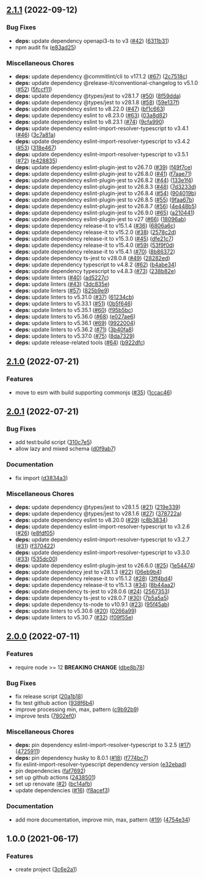 ## [2.1.1](https://github.com/rudi23/yup-to-openapi/compare/v2.1.0...v2.1.1) (2022-09-12)

### Bug Fixes

-   **deps:** update dependency openapi3-ts to v3 ([#42](https://github.com/rudi23/yup-to-openapi/issues/42)) ([6311b31](https://github.com/rudi23/yup-to-openapi/commit/6311b3154d281552029646e72279a175ea178e2e))
-   npm audit fix ([e83ad25](https://github.com/rudi23/yup-to-openapi/commit/e83ad250d94d0c05ddafc3dc785cec4f9598f167))

### Miscellaneous Chores

-   **deps:** update dependency @commitlint/cli to v17.1.2 ([#67](https://github.com/rudi23/yup-to-openapi/issues/67)) ([2c7518c](https://github.com/rudi23/yup-to-openapi/commit/2c7518ce45187588dce56ac39303d6b2a4b85bb2))
-   **deps:** update dependency @release-it/conventional-changelog to v5.1.0 ([#52](https://github.com/rudi23/yup-to-openapi/issues/52)) ([5fccf11](https://github.com/rudi23/yup-to-openapi/commit/5fccf11fd769d7195d58ac1bbbb57d6374e42ce9))
-   **deps:** update dependency @types/jest to v28.1.7 ([#50](https://github.com/rudi23/yup-to-openapi/issues/50)) ([8f59dda](https://github.com/rudi23/yup-to-openapi/commit/8f59dda6308311f5c8e1c2aee17973b6551977d4))
-   **deps:** update dependency @types/jest to v28.1.8 ([#58](https://github.com/rudi23/yup-to-openapi/issues/58)) ([59e137f](https://github.com/rudi23/yup-to-openapi/commit/59e137f973eec5c5bf9aae0d3cbf6f74f682c8ff))
-   **deps:** update dependency eslint to v8.22.0 ([#47](https://github.com/rudi23/yup-to-openapi/issues/47)) ([bf1c663](https://github.com/rudi23/yup-to-openapi/commit/bf1c66367261dbf67d6b8c18f43ef0b2609bb99d))
-   **deps:** update dependency eslint to v8.23.0 ([#63](https://github.com/rudi23/yup-to-openapi/issues/63)) ([03a8d82](https://github.com/rudi23/yup-to-openapi/commit/03a8d827bbe78353e39d515bfc534763e6538ddf))
-   **deps:** update dependency eslint to v8.23.1 ([#74](https://github.com/rudi23/yup-to-openapi/issues/74)) ([9cfa990](https://github.com/rudi23/yup-to-openapi/commit/9cfa9903383272c4d3723cdceecf7e01b4792e9c))
-   **deps:** update dependency eslint-import-resolver-typescript to v3.4.1 ([#46](https://github.com/rudi23/yup-to-openapi/issues/46)) ([3c7a81a](https://github.com/rudi23/yup-to-openapi/commit/3c7a81a11980389297a63cc26dd2a6fa5559095b))
-   **deps:** update dependency eslint-import-resolver-typescript to v3.4.2 ([#53](https://github.com/rudi23/yup-to-openapi/issues/53)) ([318e467](https://github.com/rudi23/yup-to-openapi/commit/318e46779ccaf2148413ba757cf95b3daa0ffb2d))
-   **deps:** update dependency eslint-import-resolver-typescript to v3.5.1 ([#72](https://github.com/rudi23/yup-to-openapi/issues/72)) ([e428835](https://github.com/rudi23/yup-to-openapi/commit/e4288353d8c9d523c1c3e76477d9ff40f16157c7))
-   **deps:** update dependency eslint-plugin-jest to v26.7.0 ([#39](https://github.com/rudi23/yup-to-openapi/issues/39)) ([f49f7ce](https://github.com/rudi23/yup-to-openapi/commit/f49f7ce1e96d779156e1522c501e4f91d7ae8ac6))
-   **deps:** update dependency eslint-plugin-jest to v26.8.0 ([#41](https://github.com/rudi23/yup-to-openapi/issues/41)) ([f7aae71](https://github.com/rudi23/yup-to-openapi/commit/f7aae712b74744aa784881d4d292287441cb85b5))
-   **deps:** update dependency eslint-plugin-jest to v26.8.2 ([#44](https://github.com/rudi23/yup-to-openapi/issues/44)) ([133e1f4](https://github.com/rudi23/yup-to-openapi/commit/133e1f412db9640d53a98a5cdc680e5918685cbe))
-   **deps:** update dependency eslint-plugin-jest to v26.8.3 ([#48](https://github.com/rudi23/yup-to-openapi/issues/48)) ([7d3233d](https://github.com/rudi23/yup-to-openapi/commit/7d3233d9558407c00c15819aeb9e89051f3674ec))
-   **deps:** update dependency eslint-plugin-jest to v26.8.4 ([#54](https://github.com/rudi23/yup-to-openapi/issues/54)) ([904019b](https://github.com/rudi23/yup-to-openapi/commit/904019ba1495e7b8d4dba2352d94428852526dfa))
-   **deps:** update dependency eslint-plugin-jest to v26.8.5 ([#55](https://github.com/rudi23/yup-to-openapi/issues/55)) ([9faa67b](https://github.com/rudi23/yup-to-openapi/commit/9faa67b2607c8e67cdebce324aa2cc38fb52708e))
-   **deps:** update dependency eslint-plugin-jest to v26.8.7 ([#56](https://github.com/rudi23/yup-to-openapi/issues/56)) ([4e448b5](https://github.com/rudi23/yup-to-openapi/commit/4e448b5f2dc7fea579ca7fd62c1aebdc014dd46c))
-   **deps:** update dependency eslint-plugin-jest to v26.9.0 ([#65](https://github.com/rudi23/yup-to-openapi/issues/65)) ([a210441](https://github.com/rudi23/yup-to-openapi/commit/a210441c6903cd2567314617c328eec17d6d13fe))
-   **deps:** update dependency eslint-plugin-jest to v27 ([#66](https://github.com/rudi23/yup-to-openapi/issues/66)) ([18096ab](https://github.com/rudi23/yup-to-openapi/commit/18096abcd6e7af8eb40da287a7579ff3591b5973))
-   **deps:** update dependency release-it to v15.1.4 ([#36](https://github.com/rudi23/yup-to-openapi/issues/36)) ([6806a6c](https://github.com/rudi23/yup-to-openapi/commit/6806a6c87a4b5055cc4d5ee65dcb7a6650730b12))
-   **deps:** update dependency release-it to v15.2.0 ([#38](https://github.com/rudi23/yup-to-openapi/issues/38)) ([2578c2d](https://github.com/rudi23/yup-to-openapi/commit/2578c2d2b336d344c45883b8f9ec0522a08bf545))
-   **deps:** update dependency release-it to v15.3.0 ([#45](https://github.com/rudi23/yup-to-openapi/issues/45)) ([dfe21c7](https://github.com/rudi23/yup-to-openapi/commit/dfe21c76a43703c78a72578485bd9592613da7f9))
-   **deps:** update dependency release-it to v15.4.0 ([#59](https://github.com/rudi23/yup-to-openapi/issues/59)) ([53f9f0d](https://github.com/rudi23/yup-to-openapi/commit/53f9f0d1648ff8b2c4d1e0693544eca1ce047215))
-   **deps:** update dependency release-it to v15.4.1 ([#70](https://github.com/rudi23/yup-to-openapi/issues/70)) ([8b86372](https://github.com/rudi23/yup-to-openapi/commit/8b8637201c6e7f5d172c087bccd08e09e1698c5f))
-   **deps:** update dependency ts-jest to v28.0.8 ([#49](https://github.com/rudi23/yup-to-openapi/issues/49)) ([28282ed](https://github.com/rudi23/yup-to-openapi/commit/28282ed0521b827e03f8af8696aa2d4b9186922e))
-   **deps:** update dependency typescript to v4.8.2 ([#62](https://github.com/rudi23/yup-to-openapi/issues/62)) ([b4abe34](https://github.com/rudi23/yup-to-openapi/commit/b4abe341dd97b06f6b174978a8de2f8b1ca17024))
-   **deps:** update dependency typescript to v4.8.3 ([#73](https://github.com/rudi23/yup-to-openapi/issues/73)) ([238b82e](https://github.com/rudi23/yup-to-openapi/commit/238b82e53c1f6f50b1d553abc5c19b532553081e))
-   **deps:** update linters ([#40](https://github.com/rudi23/yup-to-openapi/issues/40)) ([ad5227c](https://github.com/rudi23/yup-to-openapi/commit/ad5227c58eb872b93642ad420949ed1d0ae6b6f7))
-   **deps:** update linters ([#43](https://github.com/rudi23/yup-to-openapi/issues/43)) ([3dc835e](https://github.com/rudi23/yup-to-openapi/commit/3dc835ef32266d744dfc4274bdb73297f1a75848))
-   **deps:** update linters ([#57](https://github.com/rudi23/yup-to-openapi/issues/57)) ([825b9e9](https://github.com/rudi23/yup-to-openapi/commit/825b9e95d12f207e5d44de6a8873641586426437))
-   **deps:** update linters to v5.31.0 ([#37](https://github.com/rudi23/yup-to-openapi/issues/37)) ([61234cb](https://github.com/rudi23/yup-to-openapi/commit/61234cb19a6aae0eb867f0a09cac6c795d44f14d))
-   **deps:** update linters to v5.33.1 ([#51](https://github.com/rudi23/yup-to-openapi/issues/51)) ([0b5f646](https://github.com/rudi23/yup-to-openapi/commit/0b5f646b406bbc3678065a55761e685be8726002))
-   **deps:** update linters to v5.35.1 ([#60](https://github.com/rudi23/yup-to-openapi/issues/60)) ([f95b5bc](https://github.com/rudi23/yup-to-openapi/commit/f95b5bcafc70e75a04a4f30cb430d846ac1fc77b))
-   **deps:** update linters to v5.36.0 ([#68](https://github.com/rudi23/yup-to-openapi/issues/68)) ([e027ae6](https://github.com/rudi23/yup-to-openapi/commit/e027ae63e24c5215f58e46c4821f378ac0828151))
-   **deps:** update linters to v5.36.1 ([#69](https://github.com/rudi23/yup-to-openapi/issues/69)) ([9922004](https://github.com/rudi23/yup-to-openapi/commit/992200433c84daa4d79a5839ec2390f360cc3c38))
-   **deps:** update linters to v5.36.2 ([#71](https://github.com/rudi23/yup-to-openapi/issues/71)) ([3b40fa8](https://github.com/rudi23/yup-to-openapi/commit/3b40fa8373208aa962e73afd17a31e0fc2ea8314))
-   **deps:** update linters to v5.37.0 ([#75](https://github.com/rudi23/yup-to-openapi/issues/75)) ([8da7329](https://github.com/rudi23/yup-to-openapi/commit/8da7329d09d042870457bf847e50fec1698b98ea))
-   **deps:** update release-related tools ([#64](https://github.com/rudi23/yup-to-openapi/issues/64)) ([b922dfc](https://github.com/rudi23/yup-to-openapi/commit/b922dfc2c67310a2423baaf10b02768c11fefc1d))

## [2.1.0](https://github.com/rudi23/yup-to-openapi/compare/v2.0.1...v2.1.0) (2022-07-21)

### Features

-   move to esm with build supporting commonjs ([#35](https://github.com/rudi23/yup-to-openapi/issues/35)) ([1ccac46](https://github.com/rudi23/yup-to-openapi/commit/1ccac46c1335d4349d3c4b9f836d294110cce13b))

## [2.0.1](https://github.com/rudi23/yup-to-openapi/compare/v2.0.0...v2.0.1) (2022-07-21)

### Bug Fixes

-   add test:build script ([310c7e5](https://github.com/rudi23/yup-to-openapi/commit/310c7e50c7c9be35d4be61e8adce3e97dd48dcf5))
-   allow lazy and mixed schema ([d0f9ab7](https://github.com/rudi23/yup-to-openapi/commit/d0f9ab7c55e8f8e973b210ae1487856a58434e3e))

### Documentation

-   fix import ([d3834a3](https://github.com/rudi23/yup-to-openapi/commit/d3834a36b49eaf4f7dfa15370e8873fdeee0bb84))

### Miscellaneous Chores

-   **deps:** update dependency @types/jest to v28.1.5 ([#21](https://github.com/rudi23/yup-to-openapi/issues/21)) ([219e339](https://github.com/rudi23/yup-to-openapi/commit/219e339edc7662e2ba00816d12b4c80dae264adb))
-   **deps:** update dependency @types/jest to v28.1.6 ([#27](https://github.com/rudi23/yup-to-openapi/issues/27)) ([378722a](https://github.com/rudi23/yup-to-openapi/commit/378722a6363bb91b2d728079c7dd92837b52b6f3))
-   **deps:** update dependency eslint to v8.20.0 ([#29](https://github.com/rudi23/yup-to-openapi/issues/29)) ([c8b3834](https://github.com/rudi23/yup-to-openapi/commit/c8b38344316a73d9950d8b96c77d4858c4564823))
-   **deps:** update dependency eslint-import-resolver-typescript to v3.2.6 ([#26](https://github.com/rudi23/yup-to-openapi/issues/26)) ([e8fdf05](https://github.com/rudi23/yup-to-openapi/commit/e8fdf05d5fa1c4d9154a2199d4b9673c34842904))
-   **deps:** update dependency eslint-import-resolver-typescript to v3.2.7 ([#31](https://github.com/rudi23/yup-to-openapi/issues/31)) ([f370422](https://github.com/rudi23/yup-to-openapi/commit/f370422ef27a35510dbd78ac2ce6456ba544d4c8))
-   **deps:** update dependency eslint-import-resolver-typescript to v3.3.0 ([#33](https://github.com/rudi23/yup-to-openapi/issues/33)) ([535dc00](https://github.com/rudi23/yup-to-openapi/commit/535dc006920cddf9df8313e1f9bba7011200e5bd))
-   **deps:** update dependency eslint-plugin-jest to v26.6.0 ([#25](https://github.com/rudi23/yup-to-openapi/issues/25)) ([1e54474](https://github.com/rudi23/yup-to-openapi/commit/1e54474e24a19beb0d1fe77317d76e682d270660))
-   **deps:** update dependency jest to v28.1.3 ([#22](https://github.com/rudi23/yup-to-openapi/issues/22)) ([06eb9b4](https://github.com/rudi23/yup-to-openapi/commit/06eb9b4ce16f993cddb381d95564d92e2e88d707))
-   **deps:** update dependency release-it to v15.1.2 ([#28](https://github.com/rudi23/yup-to-openapi/issues/28)) ([3ff4bd4](https://github.com/rudi23/yup-to-openapi/commit/3ff4bd477704c112f3ee10b5113da5783ba788db))
-   **deps:** update dependency release-it to v15.1.3 ([#34](https://github.com/rudi23/yup-to-openapi/issues/34)) ([8b44aa2](https://github.com/rudi23/yup-to-openapi/commit/8b44aa29d0c28a4683046de684f119a2c44ea30a))
-   **deps:** update dependency ts-jest to v28.0.6 ([#24](https://github.com/rudi23/yup-to-openapi/issues/24)) ([2567353](https://github.com/rudi23/yup-to-openapi/commit/2567353570df132be15de45da3878916c4f93c7f))
-   **deps:** update dependency ts-jest to v28.0.7 ([#30](https://github.com/rudi23/yup-to-openapi/issues/30)) ([7b5a5a5](https://github.com/rudi23/yup-to-openapi/commit/7b5a5a568dd3d4c4121eb40e52a18bcdbfc8fb1f))
-   **deps:** update dependency ts-node to v10.9.1 ([#23](https://github.com/rudi23/yup-to-openapi/issues/23)) ([95f45ab](https://github.com/rudi23/yup-to-openapi/commit/95f45ab4ac35f86e3866ffb4d2be333dbe4313de))
-   **deps:** update linters to v5.30.6 ([#20](https://github.com/rudi23/yup-to-openapi/issues/20)) ([0266a99](https://github.com/rudi23/yup-to-openapi/commit/0266a998aeccdd712a1ab239348b489773bc17f2))
-   **deps:** update linters to v5.30.7 ([#32](https://github.com/rudi23/yup-to-openapi/issues/32)) ([f09f55e](https://github.com/rudi23/yup-to-openapi/commit/f09f55e6be29cf1d4f8605832f3380c377f03ca0))

## [2.0.0](https://github.com/rudi23/yup-to-openapi/compare/v1.0.0...v2.0.0) (2022-07-11)

### Features

-   require node >= 12 **BREAKING CHANGE** ([dbe8b78](https://github.com/rudi23/yup-to-openapi/commit/dbe8b78040cab29f8285c044ef02de4272270fbf))

### Bug Fixes

-   fix release script ([20a1b18](https://github.com/rudi23/yup-to-openapi/commit/20a1b1829bd503df5dbaef0682560f340f572156))
-   fix test github action ([938f6b4](https://github.com/rudi23/yup-to-openapi/commit/938f6b41a966aa68003d9afc909f656803a4b5fd))
-   improve processing min, max, pattern ([c9b92b9](https://github.com/rudi23/yup-to-openapi/commit/c9b92b9d7b57c6a7f133bfe5c9cfa97d52d282ba))
-   improve tests ([7802ef0](https://github.com/rudi23/yup-to-openapi/commit/7802ef020f8493b1c46bcab9d9587cdecdc22bb5))

### Miscellaneous Chores

-   **deps:** pin dependency eslint-import-resolver-typescript to 3.2.5 ([#17](https://github.com/rudi23/yup-to-openapi/issues/17)) ([4725911](https://github.com/rudi23/yup-to-openapi/commit/47259114ab4807868660871d7c758a46f8de5e4e))
-   **deps:** pin dependency husky to 8.0.1 ([#18](https://github.com/rudi23/yup-to-openapi/issues/18)) ([f774bc7](https://github.com/rudi23/yup-to-openapi/commit/f774bc73d7b5b35ff44e1a196c20c2ba8388eac0))
-   fix eslint-import-resolver-typescript dependency version ([e32ebad](https://github.com/rudi23/yup-to-openapi/commit/e32ebad5e7d6165aa8351bdebeee897e0f42efe9))
-   pin dependencies ([faf7692](https://github.com/rudi23/yup-to-openapi/commit/faf7692094d2857cd8af47650449f9a428b60ee2))
-   set up github actions ([2438501](https://github.com/rudi23/yup-to-openapi/commit/2438501208baf688eb0923ec0693214eebeece77))
-   set up renovate ([#2](https://github.com/rudi23/yup-to-openapi/issues/2)) ([bc14afb](https://github.com/rudi23/yup-to-openapi/commit/bc14afba14cc771fd3cb4418e806f44d08813088))
-   update dependencies ([#16](https://github.com/rudi23/yup-to-openapi/issues/16)) ([f8acef3](https://github.com/rudi23/yup-to-openapi/commit/f8acef312e71eb00b0cdc73176ad42673b2e3edd))

### Documentation

-   add more documentation, improve min, max, pattern ([#19](https://github.com/rudi23/yup-to-openapi/issues/19)) ([4754e34](https://github.com/rudi23/yup-to-openapi/commit/4754e346f6c8a94ca47e85ab73010daae8383270))

## 1.0.0 (2021-06-17)

### Features

-   create project ([3c6e2a1](https://github.com/rudi23/yup-to-openapi/commit/3c6e2a18c44bf150e5e6ef8982802390ad617fcd))
